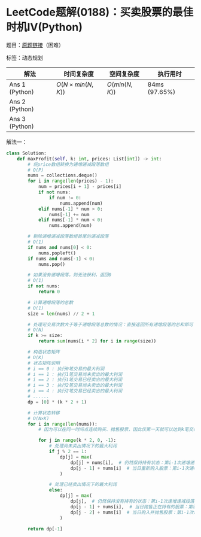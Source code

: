 # LeetCode题解(0188)：买卖股票的最佳时机IV(Python)

题目：[原题链接](https://leetcode-cn.com/problems/best-time-to-buy-and-sell-stock-iv/)（困难）

标签：动态规划

| 解法           | 时间复杂度      | 空间复杂度    | 执行用时      |
| -------------- | --------------- | ------------- | ------------- |
| Ans 1 (Python) | $O(N×min(N,K))$ | $O(min(N,K))$ | 84ms (97.65%) |
| Ans 2 (Python) |                 |               |               |
| Ans 3 (Python) |                 |               |               |

解法一：

```python
class Solution:
    def maxProfit(self, k: int, prices: List[int]) -> int:
        # 将price数组转换为递增递减段落数组
        # O(P)
        nums = collections.deque()
        for i in range(len(prices) - 1):
            num = prices[i + 1] - prices[i]
            if not nums:
                if num != 0:
                    nums.append(num)
            elif nums[-1] * num > 0:
                nums[-1] += num
            elif nums[-1] * num < 0:
                nums.append(num)

        # 剔除递增递减段落数组首尾的递减段落
        # O(1)
        if nums and nums[0] < 0:
            nums.popleft()
        if nums and nums[-1] < 0:
            nums.pop()

        # 如果没有递增段落，则无法获利，返回0
        # O(1)
        if not nums:
            return 0

        # 计算递增段落的总数
        # O(1)
        size = len(nums) // 2 + 1

        # 处理可交易次数大于等于递增段落总数的情况：直接返回所有递增段落的总和即可
        # O(N)
        if k >= size:
            return sum(nums[i * 2] for i in range(size))

        # 构造状态矩阵
        # O(K)
        # 状态矩阵说明
        # i == 0 : 执行0笔交易的最大利润
        # i == 1 : 执行1笔交易尚未卖出的最大利润
        # i == 2 : 执行1笔交易已经卖出的最大利润
        # i == 3 : 执行2笔交易尚未卖出的最大利润
        # i == 4 : 执行2笔交易已经卖出的最大利润
        # ......
        dp = [0] * (k * 2 + 1)

        # 计算状态转移
        # O(N×K)
        for i in range(len(nums)):
            # 因为可以在同一时间点连续购买、抛售股票，因此仅第一天就可以达到k笔交易

            for j in range(k * 2, 0, -1):
                # 处理尚未卖出情况下的最大利润
                if j % 2 == 1:
                    dp[j] = max(
                        dp[j] + nums[i],  # 仍然保持持有状态：第i-1次递增递减段落的k次交易尚未卖出的最大利润加第i次递增递减的价格变动
                        dp[j - 1] + nums[i]  # 当日重新购入股票：第i-1次递增递减段落的k-1次交易已经卖出的最大利润加第i次递增递减的价格变动
                    )

                # 处理已经卖出情况下的最大利润
                else:
                    dp[j] = max(
                        dp[j],  # 仍然保持没有持有的状态：第i-1次递增递减段落的k次交易已经卖出的最大利润
                        dp[j - 1] + nums[i],  # 当日抛售正在持有的股票：第i-1次递增递减段落的k次交易尚未卖出的最大利润加第i次递增递减的价格变动
                        dp[j - 2] + nums[i]  # 当日购入并抛售股票：第i-1次递增递减段落的k次交易已经卖出的最大利润加第i次递增递减的价格变动
                    )

        return dp[-1]
```